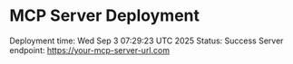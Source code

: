 # MCP Server Deployment
Deployment time: Wed Sep  3 07:29:23 UTC 2025
Status: Success
Server endpoint: https://your-mcp-server-url.com
